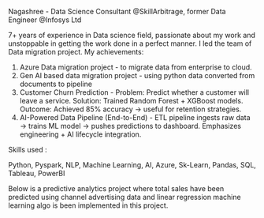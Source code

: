 Nagashree - Data Science Consultant @SkillArbitrage, former Data Engineer @Infosys Ltd

7+ years of experience in Data science field, passionate about my work and unstoppable in getting the work done in a perfect manner. I led the team of Data migration project.
My achievements:
1. Azure Data migration project - to migrate data from enterprise to cloud.
2. Gen AI based data migration project - using python data converted from documents to pipeline
3. Customer Churn Prediction - Problem: Predict whether a customer will leave a service. Solution: Trained Random Forest + XGBoost models. Outcome: Achieved 85% accuracy → useful for retention strategies.
4. AI-Powered Data Pipeline (End-to-End) - ETL pipeline ingests raw data → trains ML model → pushes predictions to dashboard. Emphasizes engineering + AI lifecycle integration.

Skills used :

Python, Pyspark, NLP, Machine Learning, AI, Azure, Sk-Learn, Pandas, SQL, Tableau, PowerBI

Below is a predictive analytics project where total sales have been predicted using channel advertising data and linear regression machine learning algo is been implemented in this project.


